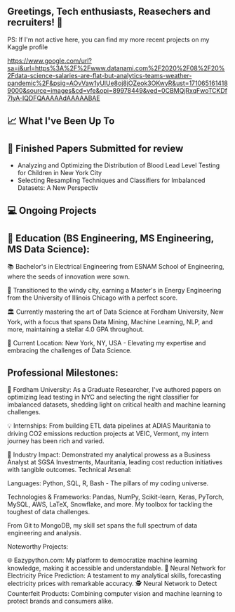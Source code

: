 ## Greetings, Tech enthusiasts, Reasechers and recruiters! 👋

PS: If I'm not active here, you can find my more recent projects on my Kaggle profile

https://www.google.com/url?sa=i&url=https%3A%2F%2Fwww.datanami.com%2F2020%2F08%2F20%2Fdata-science-salaries-are-flat-but-analytics-teams-weather-pandemic%2F&psig=AOvVaw1yUlUe8oj8jOZeok3OKwyR&ust=1710651614189000&source=images&cd=vfe&opi=89978449&ved=0CBMQjRxqFwoTCKDf7IyA-IQDFQAAAAAdAAAAABAE

## 📈 What I've Been Up To
## 🌟 Finished Papers Submitted for review
- Analyzing and Optimizing the Distribution of Blood Lead Level Testing for Children in New York City
- Selecting Resampling Techniques and Classifiers for Imbalanced Datasets: A New Perspectiv
## 💻 Ongoing Projects


## 🏫 Education (BS Engineering, MS Engineering, MS Data Science):

📚 Bachelor's in Electrical Engineering from ESNAM School of Engineering, where the seeds of innovation were sown.

🔬 Transitioned to the windy city, earning a Master's in Energy Engineering from the University of Illinois Chicago with a perfect score.

🏛️ Currently mastering the art of Data Science at Fordham University, New York, with a focus that spans Data Mining, Machine Learning, NLP, and more, maintaining a stellar 4.0 GPA throughout.

📍 Current Location: New York, NY, USA - Elevating my expertise and embracing the challenges of Data Science.

## Professional Milestones:
🚀 Fordham University: As a Graduate Researcher, I've authored papers on optimizing lead testing in NYC and selecting the right classifier for imbalanced datasets, shedding light on critical health and machine learning challenges.

💡 Internships: From building ETL data pipelines at ADIAS Mauritania to driving CO2 emissions reduction projects at VEIC, Vermont, my intern journey has been rich and varied.

🏢 Industry Impact: Demonstrated my analytical prowess as a Business Analyst at SGSA Investments, Mauritania, leading cost reduction initiatives with tangible outcomes.
Technical Arsenal:

Languages: Python, SQL, R, Bash - The pillars of my coding universe.

Technologies & Frameworks: Pandas, NumPy, Scikit-learn, Keras, PyTorch, MySQL, AWS, LaTeX, Snowflake, and more. My toolbox for tackling the toughest of data challenges.

From Git to MongoDB, my skill set spans the full spectrum of data engineering and analysis.

Noteworthy Projects:

🌐 Eazypython.com: My platform to democratize machine learning knowledge, making it accessible and understandable.
🔋 Neural Network for Electricity Price Prediction: A testament to my analytical skills, forecasting electricity prices with remarkable accuracy.
🕵️ Neural Network to Detect Counterfeit Products: Combining computer vision and machine learning to protect brands and consumers alike.
